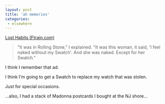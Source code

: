 ```yaml
---
layout: post
title: 'ah memories'
categories:
 - elsewhere
---
```



<a title="Lost Habits (Ftrain.com)" href="http://www.ftrain.com/MadonnaCollection.html">Lost Habits (Ftrain.com)</a>


<blockquote>"It was in Rolling Stone," I explained. "It was this woman, it said, 'I feel naked without my Swatch'. And she was naked. Except for her Swatch."</blockquote>


I think I remember that ad.



I think I'm going to get a Swatch to replace my watch that was stolen.



Just for special occasions.



...also, I had a stack of Madonna postcards I bought at the NJ shore...
